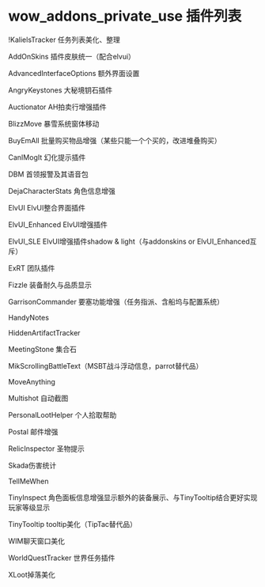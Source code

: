 wow_addons_private_use
插件列表
======================

!KalielsTracker 任务列表美化、整理

AddOnSkins 插件皮肤统一（配合elvui）

AdvancedInterfaceOptions 额外界面设置

AngryKeystones 大秘境钥石插件

Auctionator AH拍卖行增强插件

BlizzMove 暴雪系统窗体移动

BuyEmAll 批量购买物品增强（某些只能一个个买的，改进堆叠购买）

CanIMogIt 幻化提示插件

DBM 首领报警及其语音包

DejaCharacterStats 角色信息增强

ElvUI ElvUI整合界面插件

ElvUI_Enhanced ElvUI增强插件

ElvUI_SLE  ElvUI增强插件shadow & light（与addonskins or ElvUI_Enhanced互斥）

ExRT 团队插件

Fizzle 装备耐久与品质显示

GarrisonCommander 要塞功能增强（任务指派、含船坞与配置系统）

HandyNotes

HiddenArtifactTracker

MeetingStone 集合石

MikScrollingBattleText（MSBT战斗浮动信息，parrot替代品）

MoveAnything 

Multishot 自动截图

PersonalLootHelper 个人拾取帮助

Postal 邮件增强

RelicInspector 圣物提示

Skada伤害统计

TellMeWhen

TinyInspect 角色面板信息增强显示额外的装备展示、与TinyTooltip结合更好实现玩家等级显示

TinyTooltip  tooltip美化（TipTac替代品）

WIM聊天窗口美化

WorldQuestTracker 世界任务插件

XLoot掉落美化


